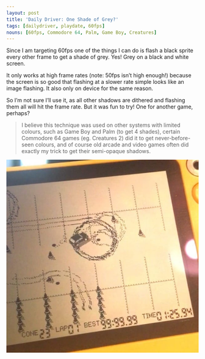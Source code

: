 ```yaml
---
layout: post
title: 'Daily Driver: One Shade of Grey?'
tags: [dailydriver, playdate, 60fps]
nouns: [60fps, Commodore 64, Palm, Game Boy, Creatures]
---
```


Since I am targeting 60fps one of the things I can do is flash a black sprite every other frame to get a shade of grey. Yes! Grey on a black and white screen.

It only works at high frame rates (note: 50fps isn’t high enough!) because the screen is so good that flashing at a slower rate simple looks like an image flashing. It also only on device for the same reason.

So I’m not sure I’ll use it, as all other shadows are dithered and flashing them all will hit the frame rate. But it was fun to try! One for another game, perhaps?

> I believe this technique was used on other systems with limited colours, such as Game Boy and Palm (to get 4 shades), certain Commodore 64 games (eg. Creatures 2) did it to get never-before-seen colours, and of course old arcade and video games often did exactly my trick to get their semi-opaque shadows.

![JPG](/images/posts/daily-driver-one-shade-grey.jpg)
